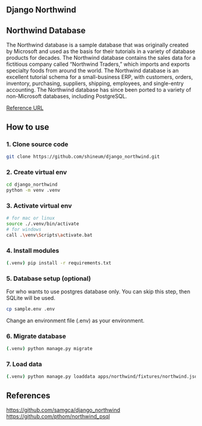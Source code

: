 ## Django Northwind

## Northwind Database
The Northwind database is a sample database that was originally created by Microsoft and used as the basis for their tutorials in a variety of database products for decades. The Northwind database contains the sales data for a fictitious company called “Northwind Traders,” which imports and exports specialty foods from around the world. The Northwind database is an excellent tutorial schema for a small-business ERP, with customers, orders, inventory, purchasing, suppliers, shipping, employees, and single-entry accounting. The Northwind database has since been ported to a variety of non-Microsoft databases, including PostgreSQL.

[Reference URL](https://docs.yugabyte.com/preview/sample-data/northwind/ 'yugabyte.com')


## How to use

### 1. Clone source code
```bash
git clone https://github.com/shineum/django_northwind.git
```

### 2. Create virtual env
```bash
cd django_northwind
python -m venv .venv
```

### 3. Activate virtual env
```bash
# for mac or linux
source ./.venv/bin/activate
# for windows
call .\venv\Scripts\activate.bat
```

### 4. Install modules
```bash
(.venv) pip install -r requirements.txt
```

### 5. Database setup (optional)
For who wants to use postgres database only.
You can skip this step, then SQLite will be used.
```bash
cp sample.env .env
```
Change an environment file (.env) as your environment.


### 6. Migrate database
```bash
(.venv) python manage.py migrate
```


### 7. Load data
```bash
(.venv) python manage.py loaddata apps/northwind/fixtures/northwind.json
```


## References
https://github.com/samgca/django_northwind
https://github.com/pthom/northwind_psql
